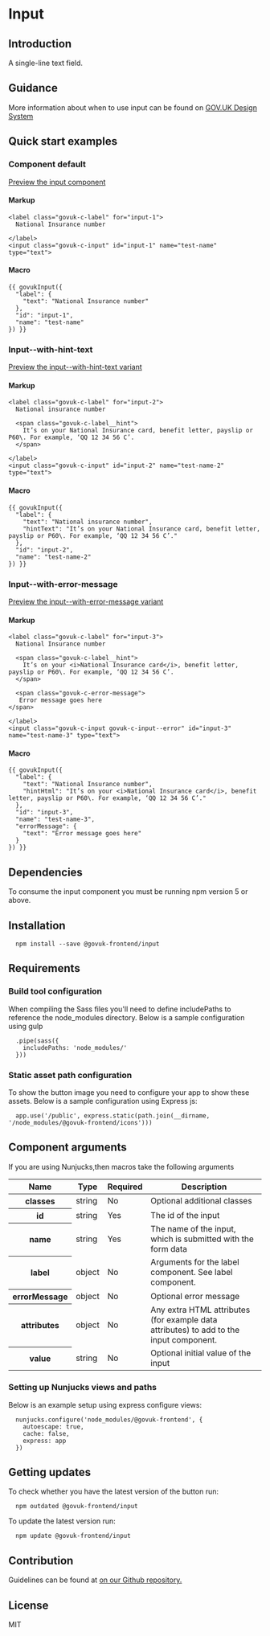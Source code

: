 # Input

## Introduction

A single-line text field.

## Guidance

More information about when to use input can be found on [GOV.UK Design System](http://www.linktodesignsystem.com/input "Link to read guidance on the use of input on Gov.uk Design system website")

## Quick start examples

### Component default

[Preview the input component](http://govuk-frontend-review.herokuapp.com/components/input/preview)

#### Markup

    <label class="govuk-c-label" for="input-1">
      National Insurance number

    </label>
    <input class="govuk-c-input" id="input-1" name="test-name" type="text">

#### Macro

    {{ govukInput({
      "label": {
        "text": "National Insurance number"
      },
      "id": "input-1",
      "name": "test-name"
    }) }}

### Input--with-hint-text

[Preview the input--with-hint-text variant](http://govuk-frontend-review.herokuapp.com/components/input/with-hint-text/preview)

#### Markup

    <label class="govuk-c-label" for="input-2">
      National insurance number

      <span class="govuk-c-label__hint">
        It’s on your National Insurance card, benefit letter, payslip or P60\. For example, ‘QQ 12 34 56 C’.
      </span>

    </label>
    <input class="govuk-c-input" id="input-2" name="test-name-2" type="text">

#### Macro

    {{ govukInput({
      "label": {
        "text": "National insurance number",
        "hintText": "It’s on your National Insurance card, benefit letter, payslip or P60\. For example, ‘QQ 12 34 56 C’."
      },
      "id": "input-2",
      "name": "test-name-2"
    }) }}

### Input--with-error-message

[Preview the input--with-error-message variant](http://govuk-frontend-review.herokuapp.com/components/input/with-error-message/preview)

#### Markup

    <label class="govuk-c-label" for="input-3">
      National Insurance number

      <span class="govuk-c-label__hint">
        It’s on your <i>National Insurance card</i>, benefit letter, payslip or P60\. For example, ‘QQ 12 34 56 C’.
      </span>

      <span class="govuk-c-error-message">
       Error message goes here
    </span>

    </label>
    <input class="govuk-c-input govuk-c-input--error" id="input-3" name="test-name-3" type="text">

#### Macro

    {{ govukInput({
      "label": {
        "text": "National Insurance number",
        "hintHtml": "It’s on your <i>National Insurance card</i>, benefit letter, payslip or P60\. For example, ‘QQ 12 34 56 C’."
      },
      "id": "input-3",
      "name": "test-name-3",
      "errorMessage": {
        "text": "Error message goes here"
      }
    }) }}

## Dependencies

To consume the input component you must be running npm version 5 or above.

## Installation

      npm install --save @govuk-frontend/input

## Requirements

### Build tool configuration

When compiling the Sass files you'll need to define includePaths to reference the node_modules directory. Below is a sample configuration using gulp

      .pipe(sass({
        includePaths: 'node_modules/'
      }))

### Static asset path configuration

To show the button image you need to configure your app to show these assets. Below is a sample configuration using Express js:

      app.use('/public', express.static(path.join(__dirname, '/node_modules/@govuk-frontend/icons')))

## Component arguments

If you are using Nunjucks,then macros take the following arguments

<table class="govuk-c-table">

<thead class="govuk-c-table__head">

<tr class="govuk-c-table__row">

<th class="govuk-c-table__header" scope="col">Name</th>

<th class="govuk-c-table__header" scope="col">Type</th>

<th class="govuk-c-table__header" scope="col">Required</th>

<th class="govuk-c-table__header" scope="col">Description</th>

</tr>

</thead>

<tbody class="govuk-c-table__body">

<tr class="govuk-c-table__row">

<th class="govuk-c-table__header" scope="row">classes</th>

<td class="govuk-c-table__cell ">string</td>

<td class="govuk-c-table__cell ">No</td>

<td class="govuk-c-table__cell ">Optional additional classes</td>

</tr>

<tr class="govuk-c-table__row">

<th class="govuk-c-table__header" scope="row">id</th>

<td class="govuk-c-table__cell ">string</td>

<td class="govuk-c-table__cell ">Yes</td>

<td class="govuk-c-table__cell ">The id of the input</td>

</tr>

<tr class="govuk-c-table__row">

<th class="govuk-c-table__header" scope="row">name</th>

<td class="govuk-c-table__cell ">string</td>

<td class="govuk-c-table__cell ">Yes</td>

<td class="govuk-c-table__cell ">The name of the input, which is submitted with the form data</td>

</tr>

<tr class="govuk-c-table__row">

<th class="govuk-c-table__header" scope="row">label</th>

<td class="govuk-c-table__cell ">object</td>

<td class="govuk-c-table__cell ">No</td>

<td class="govuk-c-table__cell ">Arguments for the label component. See label component.</td>

</tr>

<tr class="govuk-c-table__row">

<th class="govuk-c-table__header" scope="row">errorMessage</th>

<td class="govuk-c-table__cell ">object</td>

<td class="govuk-c-table__cell ">No</td>

<td class="govuk-c-table__cell ">Optional error message</td>

</tr>

<tr class="govuk-c-table__row">

<th class="govuk-c-table__header" scope="row">attributes</th>

<td class="govuk-c-table__cell ">object</td>

<td class="govuk-c-table__cell ">No</td>

<td class="govuk-c-table__cell ">Any extra HTML attributes (for example data attributes) to add to the input component.</td>

</tr>

<tr class="govuk-c-table__row">

<th class="govuk-c-table__header" scope="row">value</th>

<td class="govuk-c-table__cell ">string</td>

<td class="govuk-c-table__cell ">No</td>

<td class="govuk-c-table__cell ">Optional initial value of the input</td>

</tr>

</tbody>

</table>

### Setting up Nunjucks views and paths

Below is an example setup using express configure views:

      nunjucks.configure('node_modules/@govuk-frontend', {
        autoescape: true,
        cache: false,
        express: app
      })

## Getting updates

To check whether you have the latest version of the button run:

      npm outdated @govuk-frontend/input

To update the latest version run:

      npm update @govuk-frontend/input

## Contribution

Guidelines can be found at [on our Github repository.](https://github.com/alphagov/govuk-frontend/blob/master/CONTRIBUTING.md "link to contributing guidelines on our github repository")

## License

MIT
